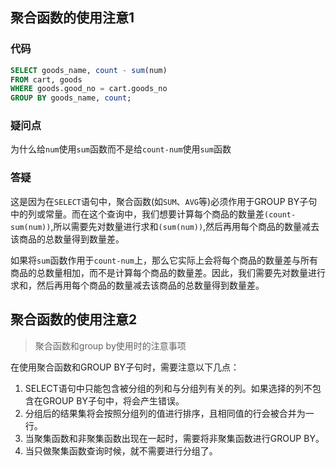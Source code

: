 ## 聚合函数的使用注意1

### 代码

```sql
SELECT goods_name, count - sum(num)    
FROM cart, goods     
WHERE goods.good_no = cart.goods_no    
GROUP BY goods_name, count;
```

### 疑问点

为什么给`num`使用`sum`函数而不是给`count-num`使用`sum`函数

### 答疑

这是因为在`SELECT`语句中，聚合函数(如`SUM`、`AVG`等)必须作用于GROUP BY子句中的列或常量。而在这个查询中，我们想要计算每个商品的数量差`(count-sum(num))`,所以需要先对数量进行求和`(sum(num))`,然后再用每个商品的数量减去该商品的总数量得到数量差。

如果将`sum`函数作用于`count-num`上，那么它实际上会将每个商品的数量差与所有商品的总数量相加，而不是计算每个商品的数量差。因此，我们需要先对数量进行求和，然后再用每个商品的数量减去该商品的总数量得到数量差。

## 聚合函数的使用注意2

> 聚合函数和group by使用时的注意事项

在使用聚合函数和GROUP BY子句时，需要注意以下几点：

1. SELECT语句中只能包含被分组的列和与分组列有关的列。如果选择的列不包含在GROUP BY子句中，将会产生错误。
2. 分组后的结果集将会按照分组列的值进行排序，且相同值的行会被合并为一行。
3. 当聚集函数和非聚集函数出现在一起时，需要将非聚集函数进行GROUP BY。
4. 当只做聚集函数查询时候，就不需要进行分组了。

